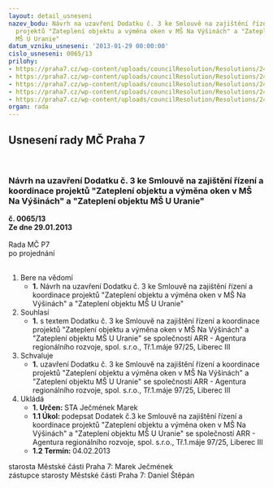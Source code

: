```yaml
---
layout: detail_usneseni
nazev_bodu: Návrh na uzavření Dodatku č. 3 ke Smlouvě na zajištění řízení a koordinace
  projektů "Zateplení objektu a výměna oken v MŠ Na Výšinách" a "Zateplení objektu
  MŠ U Uranie"
datum_vzniku_usneseni: '2013-01-29 00:00:00'
cislo_usneseni: 0065/13
prilohy:
- https://praha7.cz/wp-content/uploads/councilResolution/Resolutions/24316/6-13-n%c3%a1vrh_zn%c4%9bn%c3%ad_dodatku_%c4%8d.3.doc
- https://praha7.cz/wp-content/uploads/councilResolution/Resolutions/24316/6-13-text_smlouvy_s_arr.doc
- https://praha7.cz/wp-content/uploads/councilResolution/Resolutions/24316/6-13-usnes.rm%c4%8d-sod_s_arr.doc
- https://praha7.cz/wp-content/uploads/councilResolution/Resolutions/24316/6-13-usnes.-dodatek_%c4%8d.1.doc
- https://praha7.cz/wp-content/uploads/councilResolution/Resolutions/24316/6-13-usnes.-dodatek_%c4%8d._2.doc
organ: rada
---
```

<div id="ucUsn_pList" class="usn">
	<span><h2>Usnesení rady MČ Praha 7 </h2>
<br></span><div class="standBody">
<span><h3>Návrh na uzavření Dodatku č. 3 ke Smlouvě na zajištění řízení a koordinace projektů "Zateplení objektu a výměna oken v MŠ Na Výšinách" a "Zateplení objektu MŠ U Uranie"</h3></span><div class="center">
		<strong>č. 0065/13</strong><br>
	</div>
<div class="center">
		<strong>Ze dne 29.01.2013</strong><br><br>
	</div>Rada MČ P7<br> po projednání<br><br><ol>
<li>Bere na vědomí<ul><li>
<strong>1.</strong> Návrh na uzavření Dodatku č. 3 ke Smlouvě na zajištění řízení a koordinace projektů "Zateplení objektu a výměna oken v MŠ Na Výšinách" a "Zateplení objektu MŠ U Uranie"  </li></ul>
</li>
<li>Souhlasí<ul><li>
<strong>1.</strong> s textem Dodatku č. 3 ke Smlouvě na zajištění řízení a koordinace projektů "Zateplení objektu a výměna oken v MŠ Na Výšinách" a "Zateplení objektu  MŠ U Uranie" se společností ARR - Agentura regionálního rozvoje, spol. s.r.o., Tř.1.máje 97/25, Liberec III              </li></ul>
</li>
<li>Schvaluje<ul><li>
<strong>1.</strong> uzavření Dodatku  č. 3 ke Smlouvě  na zajištění řízení a koordinace projektů "Zateplení objektu a výměna oken v MŠ Na Výšinách" a "Zateplení objektu  MŠ U Uranie" se společností ARR - Agentura regionálního rozvoje, spol. s.r.o., Tř.1.máje 97/25, Liberec III    </li></ul>
</li>
<li>Ukládá<ul>
<li>
<strong>1. Určen: </strong>STA Ječmének Marek</li>
<li>
<strong>1.1 Úkol: </strong>podepsat Dodatek č.3  ke Smlouvě  na zajištění řízení a koordinace projektů "Zateplení objektu a výměna oken v MŠ Na Výšinách" a "Zateplení objektu MŠ U Uranie" se společností ARR - Agentura regionálního rozvoje, spol. s.r.o., Tř.1.máje 97/25, Liberec III </li>
<li>
<strong>1.2 Termín: </strong>04.02.2013</li>
</ul>
</li>
</ol>starosta Městské části Praha 7: Marek Ječmének<br>zástupce starosty Městské části Praha 7: Daniel Štěpán 
</div>
</div>